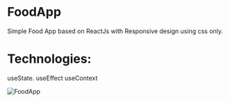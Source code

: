 # FoodApp
Simple Food App based on ReactJs with Responsive design using css only.

# Technologies:
useState.
useEffect
useContext


![FoodApp](https://user-images.githubusercontent.com/56757574/161896612-fa804fb2-fd34-4209-853d-433783baf6a8.png)
